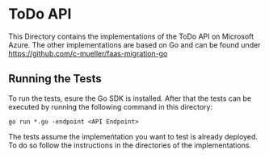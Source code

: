 # ToDo API

This Directory contains the implementations of the ToDo API on Microsoft Azure. The other implementations are based on Go and can be found under
https://github.com/c-mueller/faas-migration-go

## Running the Tests

To run the tests, esure the Go SDK is installed. After that the tests can be executed by running the following command in this directory:
```
go run *.go -endpoint <API Endpoint>
```

The tests assume the implemeńtation you want to test is already deployed. To do so follow the instructions in the directories of the
implementations.
